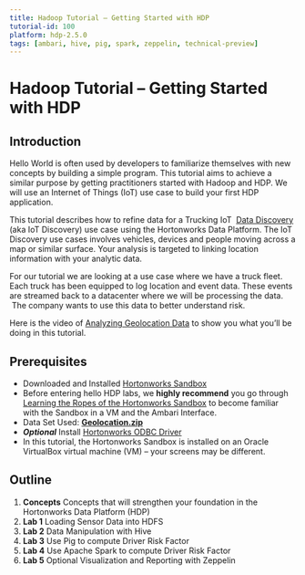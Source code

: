```yaml
---
title: Hadoop Tutorial – Getting Started with HDP
tutorial-id: 100
platform: hdp-2.5.0
tags: [ambari, hive, pig, spark, zeppelin, technical-preview]
---
```


# Hadoop Tutorial – Getting Started with HDP

## Introduction

Hello World is often used by developers to familiarize themselves with new concepts by building a simple program. This tutorial aims to achieve a similar purpose by getting practitioners started with Hadoop and HDP. We will use an Internet of Things (IoT) use case to build your first HDP application.

This tutorial describes how to refine data for a Trucking IoT  [Data Discovery](https://hortonworks.com/solutions/advanced-analytic-apps/#data-discovery) (aka IoT Discovery) use case using the Hortonworks Data Platform. The IoT Discovery use cases involves vehicles, devices and people moving across a map or similar surface. Your analysis is targeted to linking location information with your analytic data.

For our tutorial we are looking at a use case where we have a truck fleet. Each truck has been equipped to log location and event data. These events are streamed back to a datacenter where we will be processing the data.  The company wants to use this data to better understand risk.

Here is the video of [Analyzing Geolocation Data](http://youtu.be/n8fdYHoEEAM) to show you what you’ll be doing in this tutorial.

## Prerequisites

-   Downloaded and Installed [Hortonworks Sandbox](https://hortonworks.com/downloads/#sandbox)
-   Before entering hello HDP labs, we **highly recommend** you go through [Learning the Ropes of the Hortonworks Sandbox](https://hortonworks.com/hadoop-tutorial/learning-the-ropes-of-the-hortonworks-sandbox/) to become familiar with the Sandbox in a VM and the Ambari Interface.
-   Data Set Used: [**Geolocation.zip**](https://app.box.com/HadoopCrashCourseData)
-   ***Optional*** Install [Hortonworks ODBC Driver](http://hortonworks.com/downloads/#addons)
-   In this tutorial, the Hortonworks Sandbox is installed on an Oracle VirtualBox virtual machine (VM) – your screens may be different.

## Outline

1.  **Concepts** Concepts that will strengthen your foundation in the Hortonworks Data Platform (HDP)
1.  **Lab 1** Loading Sensor Data into HDFS
2.  **Lab 2** Data Manipulation with Hive
3.  **Lab 3** Use Pig to compute Driver Risk Factor
4.  **Lab 4** Use Apache Spark to compute Driver Risk Factor
5.  **Lab 5** Optional Visualization and Reporting with Zeppelin
